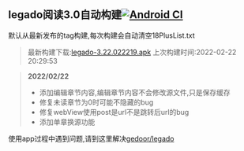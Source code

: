 ## legado阅读3.0自动构建[![Android CI](https://github.com/10bits/gedoor-Build/workflows/Android%20CI/badge.svg)](https://github.com/10bits/gedoor-Build/actions)

默认从最新发布的tag构建,每次构建会自动清空18PlusList.txt

> 最新构建下载:[legado-3.22.022219.apk](https://github.com/xianum/gedoor-Build/releases/download/legado-3.22.022219/legado-3.22.022219.apk) 上次构建时间:2022-02-22 20:29:53
<!--start-->
> **2022/02/22**
> 
> * 添加编辑章节内容,编辑章节内容不会修改源文件,只是保存缓存
> * 修复未读章节为0时可能不隐藏的bug
> * 修复webView使用post是url不是跳转后url的bug
> * 添加单章换源功能
<!--end-->
  
使用app过程中遇到问题,请到这里解决[gedoor/legado](https://github.com/gedoor/legado/issues)

